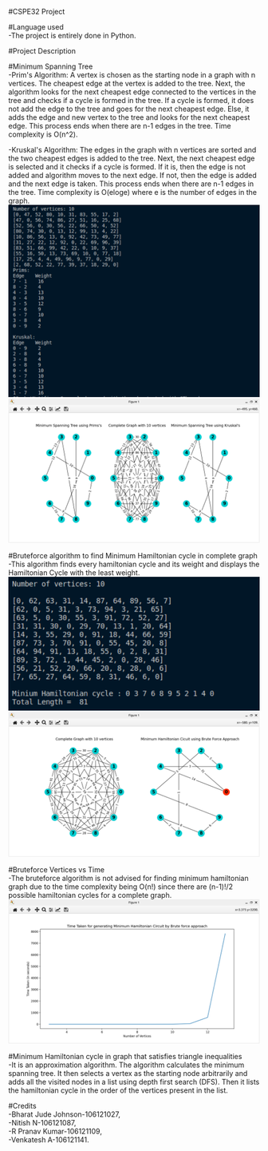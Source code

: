 #CSPE32 Project

#Language used\
 -The project is entirely done in Python.
 
#Project Description

#Minimum Spanning Tree\
 -Prim's Algorithm: A vertex is chosen as the starting node in a graph with n vertices. The cheapest edge at the vertex is added to the tree. Next, the algorithm looks for the next cheapest edge connected to the vertices in the tree and checks if a cycle is formed in the tree. If a cycle is formed, it does not add the edge to the tree and goes for the next cheapest edge. Else, it adds the edge and new vertex to the tree and looks for the next cheapest edge. This process ends when there are n-1 edges in the tree. Time complexity is O(n^2).
 
 -Kruskal's Algorithm: The edges in the graph with n vertices are sorted and the two cheapest edges is added to the tree. Next, the next cheapest edge is selected and it checks if a cycle is formed. If it is, then the edge is not added and algorithm moves to the next edge. If not, then the edge is added and the next edge is taken. This process ends when there are n-1 edges in the tree. Time complexity is O(eloge) where e is the number of edges in the graph.
 ![](images/minimum_spanning_tree1.png)\
 ![](images/minimum_spanning_tree2.png)

 #Bruteforce algorithm to find Minimum Hamiltonian cycle in complete graph\
 -This algorithm finds every hamiltonian cycle and its weight and displays the Hamiltonian Cycle with the least weight.\
 ![](images/ham_bruteforce1.png)\
 ![](images/ham_bruteforce2.png)
 
 #Bruteforce Vertices vs Time\
 -The bruteforce algorithm is not advised for finding minimum hamiltonian graph due to the time complexity being O(n!) since there are (n-1)!/2 possible hamiltonian cycles for a complete graph.
 ![](images/bruteforce_VvsT.png)
 
 #Minimum Hamiltonian cycle in graph that satisfies triangle inequalities\
 -It is an approximation algorithm. The algorithm calculates the minimum spanning tree. It then selects a vertex as the starting node arbitrarily and adds all the visited nodes in a list using depth first search (DFS). Then it lists the hamiltonian cycle in the order of the vertices present in the list.
 
 
 
#Credits\
 -Bharat Jude Johnson-106121027,\
 -Nitish N-106121087,\
 -R Pranav Kumar-106121109,\
 -Venkatesh A-106121141.
